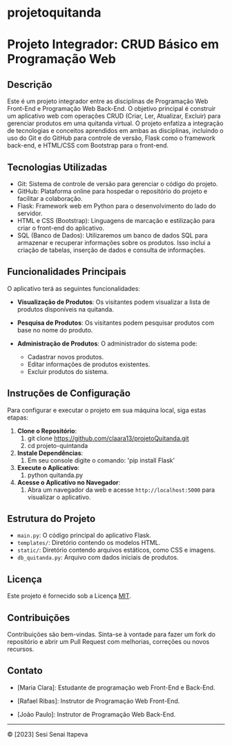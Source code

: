 # projetoquitanda
 
# Projeto Integrador: CRUD Básico em Programação Web

## Descrição

Este é um projeto integrador entre as disciplinas de Programação Web Front-End e Programação Web Back-End. O objetivo principal é construir um aplicativo web com operações CRUD (Criar, Ler, Atualizar, Excluir) para gerenciar produtos em uma quitanda virtual. O projeto enfatiza a integração de tecnologias e conceitos aprendidos em ambas as disciplinas, incluindo o uso do Git e do GitHub para controle de versão, Flask como o framework back-end, e HTML/CSS com Bootstrap para o front-end.

## Tecnologias Utilizadas

- Git: Sistema de controle de versão para gerenciar o código do projeto.
- GitHub: Plataforma online para hospedar o repositório do projeto e facilitar a colaboração.
- Flask: Framework web em Python para o desenvolvimento do lado do servidor.
- HTML e CSS (Bootstrap): Linguagens de marcação e estilização para criar o front-end do aplicativo.
- SQL (Banco de Dados): Utilizaremos um banco de dados SQL para armazenar e recuperar informações sobre os produtos. Isso inclui a criação de tabelas, inserção de dados e consulta de informações.

## Funcionalidades Principais

O aplicativo terá as seguintes funcionalidades:

- **Visualização de Produtos**: Os visitantes podem visualizar a lista de produtos disponíveis na quitanda.

- **Pesquisa de Produtos**: Os visitantes podem pesquisar produtos com base no nome do produto.

- **Administração de Produtos**: O administrador do sistema pode:
  - Cadastrar novos produtos.
  - Editar informações de produtos existentes.
  - Excluir produtos do sistema.

## Instruções de Configuração

Para configurar e executar o projeto em sua máquina local, siga estas etapas:

1. **Clone o Repositório**:
   1. git clone https://github.com/claara13/projetoQuitanda.git
   2. cd projeto-quintanda
2. **Instale Dependências**:
   1. Em seu console digite o comando: 'pip install Flask'
3. **Execute o Aplicativo**:
   1. python quitanda.py
4. **Acesse o Aplicativo no Navegador**:
   1. Abra um navegador da web e acesse `http://localhost:5000` para visualizar o aplicativo.

## Estrutura do Projeto

- `main.py`: O código principal do aplicativo Flask.
- `templates/`: Diretório contendo os modelos HTML.
- `static/`: Diretório contendo arquivos estáticos, como CSS e imagens.
- `db_quitanda.py`: Arquivo com dados iniciais de produtos.

## Licença

Este projeto é fornecido sob a Licença [MIT](LICENSE).

## Contribuições

Contribuições são bem-vindas. Sinta-se à vontade para fazer um fork do repositório e abrir um Pull Request com melhorias, correções ou novos recursos.

## Contato

- [Maria Clara]: Estudante de programação web Front-End e Back-End.

- [Rafael Ribas]: Instrutor de Programação Web Front-End.

- [João Paulo]: Instrutor de Programação Web Back-End.

---

© [2023] Sesi Senai Itapeva
